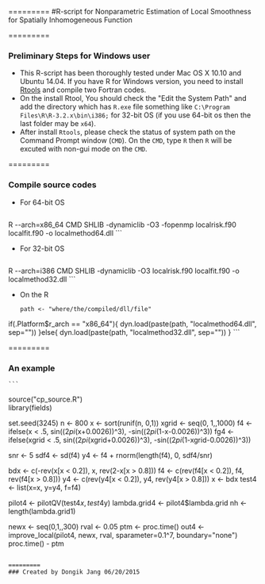 =========
#R-script  for Nonparametric Estimation of Local Smoothness for Spatially Inhomogeneous Function


=========
### Preliminary Steps for Windows user
  * This R-script has been thoroughly tested under Mac OS X 10.10 and Ubuntu 14.04. If you have R for Windows version, you need to install [Rtools](http://cran.r-project.org/bin/windows/Rtools/) and compile two Fortran codes.
  * On the install Rtool, You should check the "Edit the System Path" and add the directory which has `R.exe` file something like `C:\Program Files\R\R-3.2.x\bin\i386;` for 32-bit OS (if you use 64-bit os then the last folder may be `x64`). 
  * After install `Rtools`, please check the status of system path on the Command Prompt window (`CMD`). On the `CMD`, type `R` then `R` will be excuted with non-gui mode on the `CMD`.
 
=========
### Compile source codes 
 * For 64-bit OS
 
	``` 
R --arch=x86_64 CMD SHLIB -dynamiclib -O3 -fopenmp localrisk.f90 localfit.f90  -o localmethod64.dll 
	```
 * For 32-bit OS	
	```
R --arch=i386 CMD SHLIB -dynamiclib -O3 localrisk.f90 localfit.f90 -o localmethod32.dll
	```

 * On the R	
	```	
	path <- "where/the/compiled/dll/file"
  if(.Platform$r_arch == "x86_64"){
        dyn.load(paste(path, "localmethod64.dll", sep=""))
  }else{
        dyn.load(paste(path, "localmethod32.dll", sep=""))
  }
	```
	
=========
### An example
	```
source("cp_source.R")	
library(fields)

set.seed(3245)
n <- 800
x <- sort(runif(n, 0,1))
xgrid <- seq(0, 1,,1000)
f4 <- ifelse(x < .5, sin((2*pi*(x+0.0026))^3), -sin((2*pi*(1-x-0.0026))^3))
fg4 <- ifelse(xgrid < .5, sin((2*pi*(xgrid+0.0026))^3), -sin((2*pi*(1-xgrid-0.0026))^3))

snr <- 5
sdf4 <- sd(f4)
y4 <- f4 + rnorm(length(f4), 0, sdf4/snr)

bdx <- c(-rev(x[x < 0.2]), x, rev(2-x[x > 0.8]))
f4 <- c(rev(f4[x < 0.2]), f4, rev(f4[x > 0.8]))
y4 <- c(rev(y4[x < 0.2]), y4, rev(y4[x > 0.8]))
x <- bdx
test4 <- list(x=x, y=y4, f=f4)


pilot4 <- pilotQV(test4$x, test4$y)
lambda.grid4 <- pilot4$lambda.grid
nh <- length(lambda.grid1)


newx <- seq(0,1,,300)
rval <- 0.05
ptm <- proc.time()
out4 <- improve_local(pilot4, newx, rval, sparameter=0.1^7, boundary="none")
proc.time() - ptm
  ```
	
=========
### Created by Dongik Jang 06/20/2015 